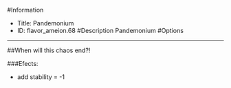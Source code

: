 #Information
 - Title: Pandemonium
 - ID: flavor_ameion.68
#Description
Pandemonium
#Options

___
##When will this chaos end?!

###Efects:<ul><li>add stability = -1</li></ul>
